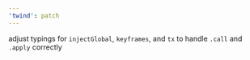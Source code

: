 ```yaml
---
'twind': patch
---
```


adjust typings for `injectGlobal`, `keyframes`, and `tx` to handle `.call` and `.apply` correctly
